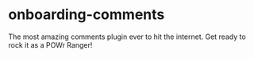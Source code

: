 # onboarding-comments
The most amazing comments plugin ever to hit the internet.  Get ready to rock it as a POWr Ranger!

